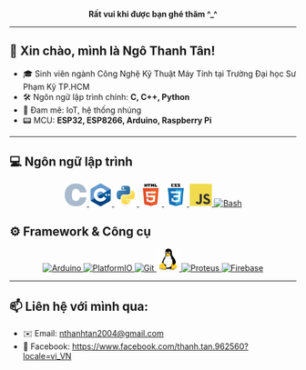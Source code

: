 <p align="center">
  <strong>Rất vui khi được bạn ghé thăm ^_^</strong>
</p>
<hr />

## 👋 Xin chào, mình là Ngô Thanh Tân!

- 🎓 Sinh viên ngành Công Nghệ Kỹ Thuật Máy Tính tại Trường Đại học Sư Phạm Kỹ TP.HCM
- 🛠️ Ngôn ngữ lập trình chính: **C, C++, Python**
- 🤖 Đam mê: IoT, hệ thống nhúng
- 📟 MCU: **ESP32, ESP8266, Arduino, Raspberry Pi**

---

## 💻 Ngôn ngữ lập trình
<p align="center">
    <a href="https://www.cprogramming.com/" target="_blank" rel="noreferrer">
        <img src="https://raw.githubusercontent.com/devicons/devicon/master/icons/c/c-original.svg" alt="C" width="40" height="40"/>
    </a>
    <a href="https://www.w3schools.com/cpp/" target="_blank" rel="noreferrer">
        <img src="https://raw.githubusercontent.com/devicons/devicon/master/icons/cplusplus/cplusplus-original.svg" alt="C++" width="40" height="40"/>
    </a>
    <a href="https://www.python.org" target="_blank" rel="noreferrer">
        <img src="https://raw.githubusercontent.com/devicons/devicon/master/icons/python/python-original.svg" alt="Python" width="40" height="40"/>
    </a>
    <a href="https://www.w3.org/html/" target="_blank" rel="noreferrer">
        <img src="https://raw.githubusercontent.com/devicons/devicon/master/icons/html5/html5-original-wordmark.svg" alt="HTML5" width="40" height="40"/>
    </a>
    <a href="https://www.w3schools.com/css/" target="_blank" rel="noreferrer">
        <img src="https://raw.githubusercontent.com/devicons/devicon/master/icons/css3/css3-original-wordmark.svg" alt="CSS3" width="40" height="40"/>
    </a>
    <a href="https://developer.mozilla.org/en-US/docs/Web/JavaScript" target="_blank" rel="noreferrer">
        <img src="https://raw.githubusercontent.com/devicons/devicon/master/icons/javascript/javascript-original.svg" alt="JavaScript" width="40" height="40"/>
    </a>
    <a href="https://www.gnu.org/software/bash/" target="_blank" rel="noreferrer">
        <img src="https://www.vectorlogo.zone/logos/gnu_bash/gnu_bash-icon.svg" alt="Bash" width="40" height="40"/>
    </a>
</p>

## ⚙️ Framework & Công cụ
<p align="center">
    <a href="https://www.arduino.cc/" target="_blank" rel="noreferrer">
        <img src="https://cdn.worldvectorlogo.com/logos/arduino-1.svg" alt="Arduino" width="40" height="40"/>
    </a>
    <a href="https://platformio.org/" target="_blank" rel="noreferrer">
        <img src="https://upload.wikimedia.org/wikipedia/commons/thumb/c/cd/PlatformIO_logo.svg/2048px-PlatformIO_logo.svg.png" alt="PlatformIO" width="40" height="40"/>
    </a>
    <a href="https://git-scm.com/" target="_blank" rel="noreferrer">
        <img src="https://www.vectorlogo.zone/logos/git-scm/git-scm-icon.svg" alt="Git" width="40" height="40"/>
    </a>
    <a href="https://www.linux.org/" target="_blank" rel="noreferrer">
        <img src="https://raw.githubusercontent.com/devicons/devicon/master/icons/linux/linux-original.svg" alt="Linux" width="40" height="40"/>
    </a>
    <a href="https://www.labcenter.com/" target="_blank" rel="noreferrer">
        <img src="https://encrypted-tbn0.gstatic.com/images?q=tbn:ANd9GcSEWJQKZ5rI-aMNS9GPXxEuy8LC4iCSoS6Bww&s" alt="Proteus" width="40" height="40"/>
    </a>
    <a href="https://firebase.google.com/" target="_blank" rel="noreferrer">
        <img src="https://www.vectorlogo.zone/logos/firebase/firebase-icon.svg" alt="Firebase" width="40" height="40"/>
    </a>
</p>

---

## 📫 Liên hệ với mình qua:

- ✉️ Email: nthanhtan2004@gmail.com
- 🔗 Facebook: https://www.facebook.com/thanh.tan.962560?locale=vi_VN
